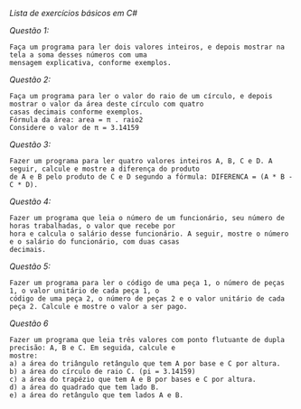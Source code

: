 _*Lista de exercícios básicos em C#*_

_*Questão 1:*_

    Faça um programa para ler dois valores inteiros, e depois mostrar na tela a soma desses números com uma
    mensagem explicativa, conforme exemplos.

_*Questão 2:*_

    Faça um programa para ler o valor do raio de um círculo, e depois mostrar o valor da área deste círculo com quatro
    casas decimais conforme exemplos.
    Fórmula da área: area = π . raio2
    Considere o valor de π = 3.14159

_*Questão 3:*_

    Fazer um programa para ler quatro valores inteiros A, B, C e D. A seguir, calcule e mostre a diferença do produto
    de A e B pelo produto de C e D segundo a fórmula: DIFERENCA = (A * B - C * D).    

_*Questão 4:*_

    Fazer um programa que leia o número de um funcionário, seu número de horas trabalhadas, o valor que recebe por
    hora e calcula o salário desse funcionário. A seguir, mostre o número e o salário do funcionário, com duas casas
    decimais.

_*Questão 5:*_

    Fazer um programa para ler o código de uma peça 1, o número de peças 1, o valor unitário de cada peça 1, o
    código de uma peça 2, o número de peças 2 e o valor unitário de cada peça 2. Calcule e mostre o valor a ser pago.

_*Questão 6*_

    Fazer um programa que leia três valores com ponto flutuante de dupla precisão: A, B e C. Em seguida, calcule e
    mostre:
    a) a área do triângulo retângulo que tem A por base e C por altura.
    b) a área do círculo de raio C. (pi = 3.14159)
    c) a área do trapézio que tem A e B por bases e C por altura.
    d) a área do quadrado que tem lado B.
    e) a área do retângulo que tem lados A e B.
    
